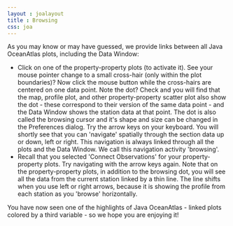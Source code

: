 ```yaml
---
layout : joalayout
title : Browsing
css: joa
---
```


<p>As you may know or may have guessed, we provide links between all Java OceanAtlas plots, including the Data Window:</p>
  <p>
	<ul>
		<li>Click on one of the property-property plots (to activate it). See your mouse pointer change to a small cross-hair (only within the plot boundaries)? Now click the mouse button while the cross-hairs are centered on one data point. Note the dot? Check and you will find that the map, profile plot, and other property-property scatter plot also show the dot - these correspond to their version of the same data point - and the Data Window shows the station data at that point. The dot is also called the browsing cursor and it's shape and size can be changed in the Preferences dialog. Try the arrow keys on your keyboard. You will shortly see that you can 'navigate' spatially through the section data up or down, left or right. This navigation is always linked through all the plots and the Data Window. We call this navigation activity 'browsing'.</li>
		<li>Recall that you selected 'Connect Observations' for your property-property plots. Try navigating with the arrow keys again. Note that on the property-property plots, in addition to the browsing dot, you will see all the data from the current station linked by a thin line. The line shifts when you use left or right arrows, because it is showing the profile from each station as you 'browse' horizontally.</li>
	</ul>
  </p>
	<p>You have now seen one of the highlights of Java OceanAtlas - linked plots colored by a third variable - so we hope you are enjoying it!</p>
